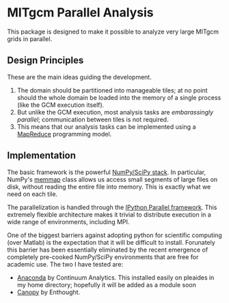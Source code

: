# MITgcm Parallel Analysis

This package is designed to make it possible to analyze very large MITgcm grids in parallel.

## Design Principles
These are the main ideas guiding the development.

1.  The domain should be partitioned into manageable tiles; at no point should the whole domain be loaded into the memory of a single process (like the GCM execution itself).
1.  But unlike the GCM execution, most analysis tasks are *embarassingly parallel*; communication between tiles is not required.
1.  This means that our analysis tasks can be implemented using a [MapReduce](http://en.wikipedia.org/wiki/MapReduce) programming model.

## Implementation
The basic framework is the powerful [NumPy/SciPy stack](http://www.scipy.org/). In particular, NumPy's [memmap](http://docs.scipy.org/doc/numpy/reference/generated/numpy.memmap.html) class allows us access small segments of large files on disk, without reading the entire file into memory. This is exactly what we need on each tile.

The parallelization is handled through the [IPython Parallel framework](http://ipython.org/ipython-doc/rel-1.1.0/parallel/index.html). This extremely flexible architecture makes it trivial to distribute execution in a wide range of environments, including MPI.

One of the biggest barriers against adopting python for scientific computing (over Matlab) is the expectation that it will be difficult to install. Forunately this barrier has been essentially eliminated by the recent emergence of completely pre-cooked NumPy/SciPy environments that are free for academic use. The two I have tested are:
* [Anaconda](https://store.continuum.io/cshop/anaconda/) by Continuum Analytics. This installed easily on pleaides in my home directory; hopefully it will be added as a module soon
* [Canopy](https://www.enthought.com/products/canopy/) by Enthought.




